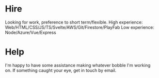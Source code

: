 # Hire
Looking for work, preference to short term/flexible. 
High experience: Web/HTML/CSS/JS/TS/Svelte/AWS/Git/Firestore/PlayFab
Low experience: Node/Azure/Vue/Express

# Help
I'm happy to have some assistance making whatever bobble I'm working on. If something caught your eye, get in touch by email. 
